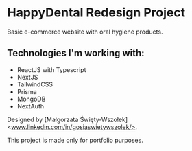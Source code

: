 # HappyDental Redesign Project

Basic e-commerce website with oral hygiene products. 

## Technologies I'm working with:

- ReactJS with Typescript
- NextJS
- TailwindCSS
- Prisma
- MongoDB
- NextAuth

Designed by [Małgorzata Święty-Wszołek]<www.linkedin.com/in/gosiaswietywszolek/>.

This project is made only for portfolio purposes.

